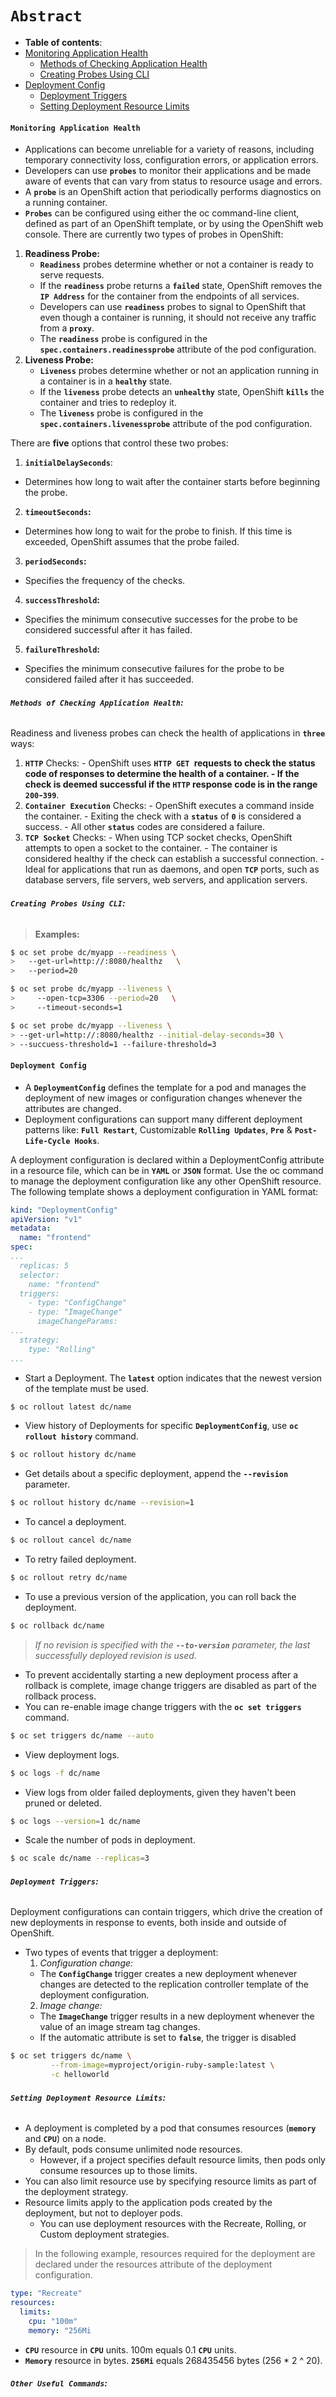 # **`Abstract`**

-  **Table of contents**:
  - [Monitoring Application Health](#monitoring-application-health)
    - [Methods of Checking Application Health](#methods-of-checking-application-health)
    - [Creating Probes Using CLI](#creating-probes-using-cli)
  - [Deployment Config](#deployment-config)
    - [Deployment Triggers](#deployment-triggers)
    - [Setting Deployment Resource Limits](#setting-deployment-resource-limits)

#### **`Monitoring Application Health`**
- Applications can become unreliable for a variety of reasons, including temporary connectivity loss, configuration errors, or application errors. 
- Developers can use **`probes`** to monitor their applications and be made aware of events that can vary from status to resource usage and errors. 
- A **`probe`** is an OpenShift action that periodically performs diagnostics on a running container. 
- **`Probes`** can be configured using either the oc command-line client, defined as part of an OpenShift template, or by using the OpenShift web console. There are currently two types of probes in OpenShift:
1. **Readiness Probe:**
    - **`Readiness`** probes determine whether or not a container is ready to serve requests. 
    - If the **`readiness`** probe returns a **`failed`** state, OpenShift removes the **`IP Address`** for the container from the endpoints of all services. 
    - Developers can use **`readiness`** probes to signal to OpenShift that even though a container is running, it should not receive any traffic from a **`proxy`**. 
    - The **`readiness`** probe is configured in the **`spec.containers.readinessprobe`** attribute of the pod configuration.
2. **Liveness Probe:**
    - **`Liveness`** probes determine whether or not an application running in a container is in a **`healthy`** state. 
    - If the **`liveness`** probe detects an **`unhealthy`** state, OpenShift **`kills`** the container and tries to redeploy it. 
    - The **`liveness`** probe is configured in the **`spec.containers.livenessprobe`** attribute of the pod configuration.

There are **five** options that control these two probes:
1. **`initialDelaySeconds`**: 
  - Determines how long to wait after the container starts before beginning the probe.
2. **`timeoutSeconds`:**
  - Determines how long to wait for the probe to finish. If this time is exceeded, OpenShift assumes that the probe failed.
3. **`periodSeconds`:**
  - Specifies the frequency of the checks.
4. **`successThreshold`:**
  - Specifies the minimum consecutive successes for the probe to be considered successful after it has failed.
5. **`failureThreshold`:**
  - Specifies the minimum consecutive failures for the probe to be considered failed after it has succeeded.

###### **`Methods of Checking Application Health`:**
Readiness and liveness probes can check the health of applications in **`three`** ways:
  1. **`HTTP`** Checks:
    - OpenShift uses **`HTTP GET `**requests to check the status code of responses to determine the health of a container. 
    - If the check is deemed successful if the **`HTTP`** response code is in the range **`200`**-**`399`**.
  2. **`Container Execution`** Checks:
    - OpenShift executes a command inside the container. 
    - Exiting the check with a **`status`** of **`0`** is considered a success. 
    - All other **`status`** codes are considered a failure. 
  3. **`TCP Socket`** Checks:
    - When using TCP socket checks, OpenShift attempts to open a socket to the container. 
    - The container is considered healthy if the check can establish a successful connection.
    - Ideal for applications that run as daemons, and open **`TCP`** ports, such as database servers, file servers, web servers, and application servers.

###### **`Creating Probes Using CLI`:**
> **Examples:**
```zsh
$ oc set probe dc/myapp --readiness \ 
>   --get-url=http://:8080/healthz   \
>   --period=20 
```
```zsh
$ oc set probe dc/myapp --liveness \
>     --open-tcp=3306 --period=20   \
>     --timeout-seconds=1
```
```zsh
$ oc set probe dc/myapp --liveness \
> --get-url=http://:8080/healthz --initial-delay-seconds=30 \ 
> --succuess-threshold=1 --failure-threshold=3
```
#### **`Deployment Config`**
- A **`DeploymentConfig`** defines the template for a pod and manages the deployment of new images or configuration changes whenever the attributes are changed. 
- Deployment configurations can support many different deployment patterns like: **`Full Restart`**, Customizable **`Rolling Updates`**,  **`Pre`** & **`Post-Life-Cycle Hooks`**.

A deployment configuration is declared within a DeploymentConfig attribute in a resource file, which can be in **`YAML`** or **`JSON`** format. Use the oc command to manage the deployment configuration like any other OpenShift resource. The following template shows a deployment configuration in YAML format:

```yaml
kind: "DeploymentConfig" 
apiVersion: "v1" 
metadata:
  name: "frontend" 
spec:
...
  replicas: 5
  selector:
    name: "frontend" 
  triggers:
    - type: "ConfigChange" 
    - type: "ImageChange"
      imageChangeParams:
...
  strategy:
    type: "Rolling"
...
```
- Start a Deployment. The **`latest`** option indicates that the newest version of the template must be used.
```zsh
$ oc rollout latest dc/name
```
- View history of Deployments for specific **`DeploymentConfig`**, use **`oc rollout history`** command.
```zsh
$ oc rollout history dc/name
```
- Get details about a specific deployment, append the **`--revision`** parameter.
```zsh
$ oc rollout history dc/name --revision=1
```
- To cancel a deployment.
```zsh
$ oc rollout cancel dc/name
```
- To retry failed deployment.
```zsh
$ oc rollout retry dc/name
```
- To use a previous version of the application, you can roll back the deployment.
```zsh
$ oc rollback dc/name
``` 
> *If no revision is specified with the **`--to-version`** parameter, the last successfully deployed revision is used.*

- To prevent accidentally starting a new deployment process after a rollback is complete, image change triggers are disabled as part of the rollback process. 
- You can re-enable image change triggers with the **`oc set triggers`** command.
```zsh
$ oc set triggers dc/name --auto
```
- View deployment logs.
```zsh
$ oc logs -f dc/name
```
- View logs from older failed deployments, given they haven't been pruned or deleted.
```zsh
$ oc logs --version=1 dc/name
```
- Scale the number of pods in deployment.
```zsh
$ oc scale dc/name --replicas=3
```

###### **`Deployment Triggers`:**
Deployment configurations can contain triggers, which drive the creation of new deployments in response to events, both inside and outside of OpenShift. 
- Two types of events that trigger a deployment:
  1. *Configuration change:*
    - The **`ConfigChange`** trigger creates a new deployment whenever changes are detected to the replication controller template of the deployment configuration. 
  2. *Image change:*
    - The **`ImageChange`** trigger results in a new deployment whenever the value of an image stream tag changes.
    - If the automatic attribute is set to **`false`**, the trigger is disabled
```zsh
$ oc set triggers dc/name \
         --from-image=myproject/origin-ruby-sample:latest \
         -c helloworld
```
###### **`Setting Deployment Resource Limits`:**
- A deployment is completed by a pod that consumes resources (**`memory`** and **`CPU`**) on a node. 
- By default, pods consume unlimited node resources. 
    - However, if a project specifies default resource limits, then pods only consume resources up to those limits.
- You can also limit resource use by specifying resource limits as part of the deployment strategy. 
- Resource limits apply to the application pods created by the deployment, but not to deployer pods. 
    - You can use deployment resources with the Recreate, Rolling, or Custom deployment strategies.

> In the following example, resources required for the deployment are declared under the resources attribute of the deployment configuration.
```yaml
type: "Recreate" 
resources:
  limits:
    cpu: "100m" 
    memory: "256Mi
```
- **`CPU`** resource in **`CPU`** units. 100m equals 0.1 **`CPU`** units.
- **`Memory`** resource in bytes. **`256Mi`** equals 268435456 bytes (256 * 2 ^ 20).




##### **`Other Useful Commands`:**





